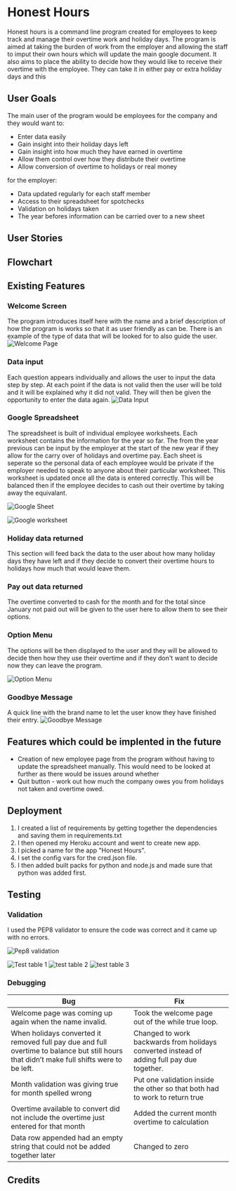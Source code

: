 # Honest Hours

Honest hours is a command line program created for employees to keep track and manage their overtime work and holiday days. The program is aimed at taking the burden of work from the employer and allowing the staff to imput their own hours which will update the main google document. It also aims to place the ability to decide how they would like to receive their overtime with the employee. They can take it in either pay or extra holiday days and this

## User Goals

The main user of the program would be employees for the company and they would want to:
- Enter data easily 
- Gain insight into their holiday days left
- Gain insight into how much they have earned in overtime
- Allow them control over how they distribute their overtime
- Allow conversion of overtime to holidays or real money

for the employer:
- Data updated regularly for each staff member
- Access to their spreadsheet for spotchecks
- Validation on holidays taken
- The year befores information can be carried over to a new sheet

## User Stories

## Flowchart


## Existing Features

### Welcome Screen

The program introduces itself here with the name and a brief description of how the program is works so that it as user friendly as can be. There is an example of the type of data that will be looked for to also guide the user.
![Welcome Page](/documentation/images/welcome_message.png)

### Data input 

Each question appears individually and allows the user to input the data step by step. At each point if the data is not valid then the user will be told and it will be explained why it did not valid. They will then be given the opportunity to enter the data again.
![Data Input](/documentation/images/details.png)

### Google Spreadsheet

The spreadsheet is built of individual employee worksheets. Each worksheet contains the information for the year so far. The from the year previous can be input by the employer at the start of the new year if they allow for the carry over of holidays and overtime pay. Each sheet is seperate so the personal data of each employee would be private if the employer needed to speak to anyone about their particular worksheet. This worksheet is updated once all the data is entered correctly. This will be balanced then if the employee decides to cash out their overtime by taking away the equivalant.

![Google Sheet](/documentation/images/google_sheet.png)

![Google worksheet](/documentation/images/google_worksheets.png)

### Holiday data returned

This section will feed back the data to the user about how many holiday days they have left and if they decide to convert their overtime hours to holidays how much that would leave them. 

### Pay out data returned

The overtime converted to cash for the month and for the total since January not paid out will be given to the user here to allow them to see their options.

### Option Menu

The options will be then displayed to the user and they will be allowed to decide then how they use their overtime and if they don't want to decide now they can leave the program. 

![Option Menu](/documentation/images/menu.png)

### Goodbye Message

A quick line with the brand name to let the user know they have finished their entry.
![Goodbye Message](/documentation/images/goodbye_message.png)


## Features which could be implented in the future

- Creation of new employee page from the program without having to update the spreadsheet manually. This would need to be looked at further as there would be issues around whether
- Quit button - work out how much the company owes you from holidays not taken and overtime owed.


## Deployment 

 1. I created a list of requirements by getting together the dependencies and saving them in requirements.txt
 2. I then opened my Heroku account and went to create new app.
 3. I picked a name for the app "Honest Hours".
 4. I set the config vars for the cred.json file.
 5. I then added built packs for python and node.js and made sure that python was added first.

## Testing
### Validation
I used the PEP8 validator to ensure the code was correct and it came up with no errors.

![Pep8 validation](/documentation/images/Validator.png)

![Test table 1](/documentation/images/test_table_1.png)
![test table 2](/documentation/images/test_table_2.png)
![test table 3](/documentation/images/test_table_3.png)

### Debugging

| **Bug** | **Fix** |
|---|---|
| Welcome page was coming up again when the name invalid. | Took the welcome page out of the while true loop.|
| When holidays converted it removed full pay due and full overtime to balance but still hours that didn’t make full shifts were to be left. | Changed to work backwards from holidays converted instead of adding full pay due together.|
| Month validation was giving true for month spelled wrong | Put one validation inside the other so that both had to work to return true |
| Overtime available to convert did not include the overtime just entered for that month | Added the current month overtime to calculation |
| Data row appended had an empty string that could not be added together later | Changed to zero |


## Credits








